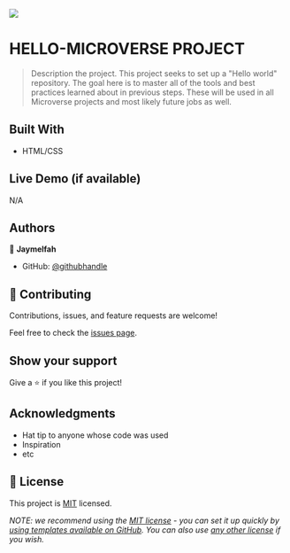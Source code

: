 ![](https://img.shields.io/badge/Microverse-blueviolet)

# HELLO-MICROVERSE PROJECT

> Description the project.
> This project seeks to set up a "Hello world" repository. The goal here is to master all of the tools and best practices learned about in previous steps. These will be used in all Microverse projects and most likely future jobs as well.


## Built With

- HTML/CSS


## Live Demo (if available)
N/A





## Authors

👤 **Jaymelfah**

- GitHub: [@githubhandle](https://github.com/githubhandle)


## 🤝 Contributing

Contributions, issues, and feature requests are welcome!

Feel free to check the [issues page](../../issues/).

## Show your support

Give a ⭐️ if you like this project!

## Acknowledgments

- Hat tip to anyone whose code was used
- Inspiration
- etc

## 📝 License

This project is [MIT](./LICENSE) licensed.

_NOTE: we recommend using the [MIT license](https://choosealicense.com/licenses/mit/) - you can set it up quickly by [using templates available on GitHub](https://docs.github.com/en/communities/setting-up-your-project-for-healthy-contributions/adding-a-license-to-a-repository). You can also use [any other license](https://choosealicense.com/licenses/) if you wish._
